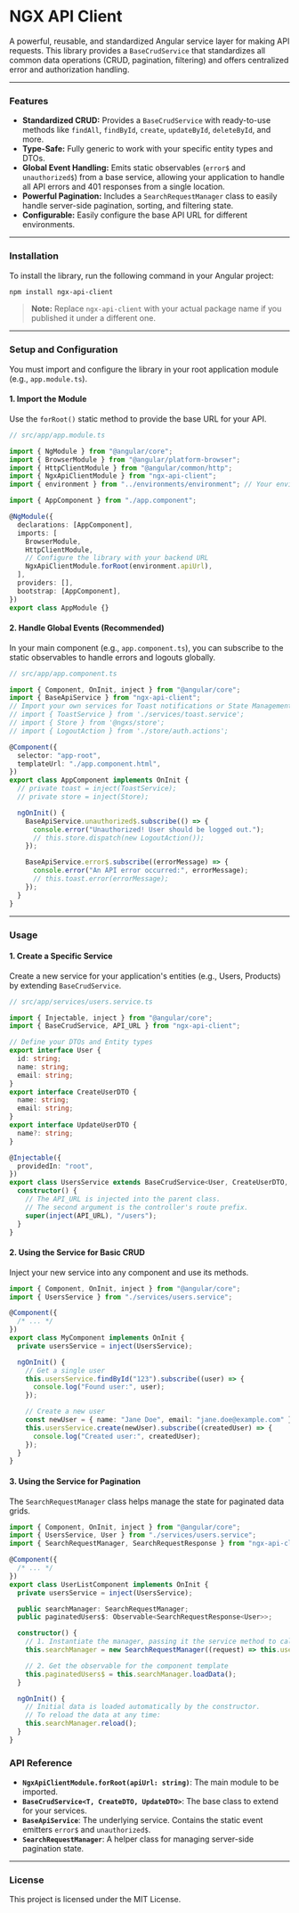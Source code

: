 # NGX API Client

A powerful, reusable, and standardized Angular service layer for making API requests. This library provides a `BaseCrudService` that standardizes all common data operations (CRUD, pagination, filtering) and offers centralized error and authorization handling.

---

### Features

- **Standardized CRUD:** Provides a `BaseCrudService` with ready-to-use methods like `findAll`, `findById`, `create`, `updateById`, `deleteById`, and more.
- **Type-Safe:** Fully generic to work with your specific entity types and DTOs.
- **Global Event Handling:** Emits static observables (`error$` and `unauthorized$`) from a base service, allowing your application to handle all API errors and 401 responses from a single location.
- **Powerful Pagination:** Includes a `SearchRequestManager` class to easily handle server-side pagination, sorting, and filtering state.
- **Configurable:** Easily configure the base API URL for different environments.

---

### Installation

To install the library, run the following command in your Angular project:

```bash
npm install ngx-api-client
```

> **Note:** Replace `ngx-api-client` with your actual package name if you published it under a different one.

---

### Setup and Configuration

You must import and configure the library in your root application module (e.g., `app.module.ts`).

#### 1. Import the Module

Use the `forRoot()` static method to provide the base URL for your API.

```typescript
// src/app/app.module.ts

import { NgModule } from "@angular/core";
import { BrowserModule } from "@angular/platform-browser";
import { HttpClientModule } from "@angular/common/http";
import { NgxApiClientModule } from "ngx-api-client";
import { environment } from "../environments/environment"; // Your environment file

import { AppComponent } from "./app.component";

@NgModule({
  declarations: [AppComponent],
  imports: [
    BrowserModule,
    HttpClientModule,
    // Configure the library with your backend URL
    NgxApiClientModule.forRoot(environment.apiUrl),
  ],
  providers: [],
  bootstrap: [AppComponent],
})
export class AppModule {}
```

#### 2. Handle Global Events (Recommended)

In your main component (e.g., `app.component.ts`), you can subscribe to the static observables to handle errors and logouts globally.

```typescript
// src/app/app.component.ts

import { Component, OnInit, inject } from "@angular/core";
import { BaseApiService } from "ngx-api-client";
// Import your own services for Toast notifications or State Management
// import { ToastService } from './services/toast.service';
// import { Store } from '@ngxs/store';
// import { LogoutAction } from './store/auth.actions';

@Component({
  selector: "app-root",
  templateUrl: "./app.component.html",
})
export class AppComponent implements OnInit {
  // private toast = inject(ToastService);
  // private store = inject(Store);

  ngOnInit() {
    BaseApiService.unauthorized$.subscribe(() => {
      console.error("Unauthorized! User should be logged out.");
      // this.store.dispatch(new LogoutAction());
    });

    BaseApiService.error$.subscribe((errorMessage) => {
      console.error("An API error occurred:", errorMessage);
      // this.toast.error(errorMessage);
    });
  }
}
```

---

### Usage

#### 1. Create a Specific Service

Create a new service for your application's entities (e.g., Users, Products) by extending `BaseCrudService`.

```typescript
// src/app/services/users.service.ts

import { Injectable, inject } from "@angular/core";
import { BaseCrudService, API_URL } from "ngx-api-client";

// Define your DTOs and Entity types
export interface User {
  id: string;
  name: string;
  email: string;
}
export interface CreateUserDTO {
  name: string;
  email: string;
}
export interface UpdateUserDTO {
  name?: string;
}

@Injectable({
  providedIn: "root",
})
export class UsersService extends BaseCrudService<User, CreateUserDTO, UpdateUserDTO> {
  constructor() {
    // The API_URL is injected into the parent class.
    // The second argument is the controller's route prefix.
    super(inject(API_URL), "/users");
  }
}
```

#### 2. Using the Service for Basic CRUD

Inject your new service into any component and use its methods.

```typescript
import { Component, OnInit, inject } from "@angular/core";
import { UsersService } from "./services/users.service";

@Component({
  /* ... */
})
export class MyComponent implements OnInit {
  private usersService = inject(UsersService);

  ngOnInit() {
    // Get a single user
    this.usersService.findById("123").subscribe((user) => {
      console.log("Found user:", user);
    });

    // Create a new user
    const newUser = { name: "Jane Doe", email: "jane.doe@example.com" };
    this.usersService.create(newUser).subscribe((createdUser) => {
      console.log("Created user:", createdUser);
    });
  }
}
```

#### 3. Using the Service for Pagination

The `SearchRequestManager` class helps manage the state for paginated data grids.

```typescript
import { Component, OnInit, inject } from "@angular/core";
import { UsersService, User } from "./services/users.service";
import { SearchRequestManager, SearchRequestResponse } from "ngx-api-client";

@Component({
  /* ... */
})
export class UserListComponent implements OnInit {
  private usersService = inject(UsersService);

  public searchManager: SearchRequestManager;
  public paginatedUsers$: Observable<SearchRequestResponse<User>>;

  constructor() {
    // 1. Instantiate the manager, passing it the service method to call
    this.searchManager = new SearchRequestManager((request) => this.usersService.findByPagination(request));

    // 2. Get the observable for the component template
    this.paginatedUsers$ = this.searchManager.loadData();
  }

  ngOnInit() {
    // Initial data is loaded automatically by the constructor.
    // To reload the data at any time:
    this.searchManager.reload();
  }
}
```

### API Reference

- **`NgxApiClientModule.forRoot(apiUrl: string)`**: The main module to be imported.
- **`BaseCrudService<T, CreateDTO, UpdateDTO>`**: The base class to extend for your services.
- **`BaseApiService`**: The underlying service. Contains the static event emitters `error$` and `unauthorized$`.
- **`SearchRequestManager`**: A helper class for managing server-side pagination state.

---

### License

This project is licensed under the MIT License.
